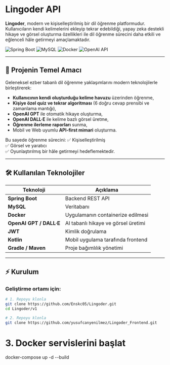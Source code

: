 # Lingoder API

**Lingoder**, modern ve kişiselleştirilmiş bir dil öğrenme platformudur.  
Kullanıcıların kendi kelimelerini ekleyip tekrar edebildiği, yapay zeka destekli hikaye ve görsel oluşturma özellikleri ile dil öğrenme sürecini daha etkili ve eğlenceli hâle getirmeyi amaçlamaktadır.

![Spring Boot](https://img.shields.io/badge/Spring_Boot-3.2.0-green)
![MySQL](https://img.shields.io/badge/MySQL-8.0-blue)
![Docker](https://img.shields.io/badge/Docker-✓-informational)
![OpenAI API](https://img.shields.io/badge/OpenAI-API-blueviolet)

---

## 🚀 Projenin Temel Amacı

Geleneksel ezber tabanlı dil öğrenme yaklaşımlarını modern teknolojilerle birleştirerek:
- **Kullanıcının kendi oluşturduğu kelime havuzu** üzerinden öğrenme,
- **Kişiye özel quiz ve tekrar algoritması** (6 doğru cevap prensibi ve zamanlama mantığı),
- **OpenAI GPT** ile otomatik hikaye oluşturma,
- **OpenAI DALL·E** ile kelime bazlı görsel üretme,
- **Öğrenme ilerleme raporları** sunma,
- Mobil ve Web uyumlu **API-first mimari** oluşturma.

Bu sayede öğrenme sürecini:
✅ Kişiselleştirilmiş  
✅ Görsel ve yaratıcı  
✅ Oyunlaştırılmış bir hâle getirmeyi hedeflemektedir.

---

## 🛠️ Kullanılan Teknolojiler

| Teknoloji              | Açıklama                           |
|------------------------|-----------------------------------|
| **Spring Boot**        | Backend REST API                   |
| **MySQL**              | Veritabanı                         |
| **Docker**             | Uygulamanın containerize edilmesi  |
| **OpenAI GPT / DALL·E**| AI tabanlı hikaye ve görsel üretimi |
| **JWT**                | Kimlik doğrulama                   |
| **Kotlin**             | Mobil uygulama tarafında frontend  |
| **Gradle / Maven**     | Proje bağımlılık yönetimi          |

---

## ⚡ Kurulum

### Geliştirme ortamı için:

```bash
# 1. Repoyu klonla
git clone https://github.com/Enskc05/Lingoder.git
cd Lingoder/v1
```

```bash
# 2. Repoyu klonla
git clone https://github.com/yusufcanyenilmez/Lingoder_Frontend.git
```

# 3. Docker servislerini başlat
docker-compose up -d --build
